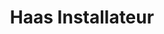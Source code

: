 ---
title: "Haas Installateur"
url: /rohrbach-an-der-lafnitz/haas-installateur/
shop: Eisenwaren
---
